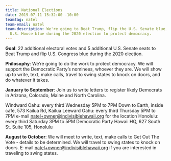 ```yaml
---
title: National Elections
date: 2019-07-11 15:32:00 -10:00
teamtag: natel
team-email: natel
team-description: We're going to Beat Trump, flip the U.S. Senate blue, and keep the
  U.S. House blue during the 2020 election to protect democracy.
---
```


**Goal**: 22 additional electoral votes and 5 additional U.S. Senate seats to Beat Trump and flip U.S. Congress blue during the 2020 election.

**Philosophy**: We’re going to do the work to protect democracy.  We will support the Democratic Party’s nominees, whoever they are.  We will show up to write, text, make calls, travel to swing states to knock on doors, and do whatever it takes.  

**January to September**: Join us to write letters to register likely Democrats in Arizona, Colorado, Maine and North Carolina. 

Windward Oahu: every third Wednesday 5PM to 7PM 
               Down to Earth, inside cafe, 573 Kailua Rd, Kailua
Leeward Oahu: every third Thursday 5PM to 7PM
              e-mail natel+owner@indivisiblehawaii.org for the location
Honolulu: every third Saturday 3PM to 5PM 
          Democratic Party Hawaii HQ, 627 South St. Suite 105, Honolulu

**August to October**: We will meet to write, text, make calls to Get Out The Vote - details to be determined. We will travel to swing states to knock on doors.  E-mail natel+owner@indivisiblehawaii.org if you are interested in traveling to swing states.

